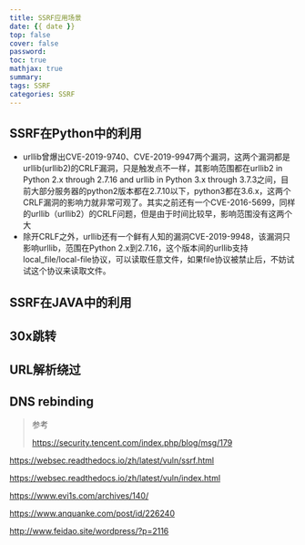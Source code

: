 ```yaml
---
title: SSRF应用场景
date: {{ date }}
top: false
cover: false
password:
toc: true
mathjax: true
summary:
tags: SSRF
categories: SSRF
---
```




## SSRF在Python中的利用

- urllib曾爆出CVE-2019-9740、CVE-2019-9947两个漏洞，这两个漏洞都是urllib(urllib2)的CRLF漏洞，只是触发点不一样，其影响范围都在urllib2 in Python 2.x through 2.7.16 and urllib in Python 3.x through  3.7.3之间，目前大部分服务器的python2版本都在2.7.10以下，python3都在3.6.x，这两个CRLF漏洞的影响力就非常可观了。其实之前还有一个CVE-2016-5699，同样的urllib（urllib2）的CRLF问题，但是由于时间比较早，影响范围没有这两个大
- 除开CRLF之外，urllib还有一个鲜有人知的漏洞CVE-2019-9948，该漏洞只影响urllib，范围在Python  2.x到2.7.16，这个版本间的urllib支持local_file/local-file协议，可以读取任意文件，如果file协议被禁止后，不妨试试这个协议来读取文件。

## SSRF在JAVA中的利用

## 30x跳转

## URL解析绕过

## DNS rebinding

> 参考
>
> https://security.tencent.com/index.php/blog/msg/179

https://websec.readthedocs.io/zh/latest/vuln/ssrf.html

https://websec.readthedocs.io/zh/latest/vuln/index.html

https://www.evi1s.com/archives/140/

https://www.anquanke.com/post/id/226240

http://www.feidao.site/wordpress/?p=2116

